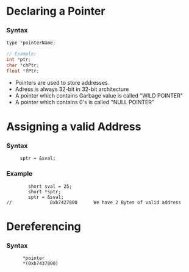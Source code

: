 # Declaring a Pointer

### Syntax

```c
type *pointerName;

// Example:
int *ptr;
char *chPtr;
float *fPtr;
```

* Pointers are used to store addresses.
* Adress is always 32-bit in 32-bit architecture
* A pointer which contains Garbage value is called "WILD POINTER"
* A pointer which contains 0's is called "NULL POINTER"

# Assigning a valid Address

### Syntax
```
     sptr = &sval;
```
### Example
```
        short sval = 25;
        short *sptr;
        sptr = &sval;
//              0xb7427800      We have 2 Bytes of valid address
```

# Dereferencing
### Syntax

```
      *pointer
      *(0xb7437800)
```
